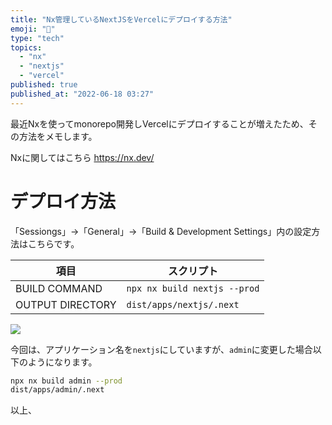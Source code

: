 ```yaml
---
title: "Nx管理しているNextJSをVercelにデプロイする方法"
emoji: "💬"
type: "tech"
topics:
  - "nx"
  - "nextjs"
  - "vercel"
published: true
published_at: "2022-06-18 03:27"
---
```


最近Nxを使ってmonorepo開発しVercelにデプロイすることが増えたため、その方法をメモします。

Nxに関してはこちら
https://nx.dev/


# デプロイ方法

「Sessiongs」→「General」→「Build & Development Settings」内の設定方法はこちらです。

| 項目 | スクリプト |
| ---- | ---- |
| BUILD COMMAND | `npx nx build nextjs --prod` |
| OUTPUT DIRECTORY | `dist/apps/nextjs/.next` |

![](https://storage.googleapis.com/zenn-user-upload/b4d89e66b7bc-20220618.png)

今回は、アプリケーション名を`nextjs`にしていますが、`admin`に変更した場合以下のようになります。

```bash
npx nx build admin --prod
dist/apps/admin/.next
```


以上、

